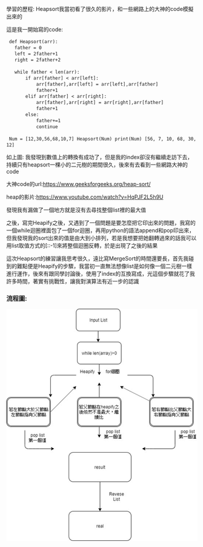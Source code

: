 學習的歷程: Heapsort我當初看了很久的影片，和一些網路上的大神的code模擬出來的

這是我一開始寫的code:

     def Heapsort(arr): 
       father = 0 
       left = 2father+1 
       right = 2father+2

       while father < len(arr):
           if arr[father] < arr[left]:
               arr[father],arr[left] = arr[left],arr[father]
               father+1
           elif arr[father] < arr[right]:
               arr[father],arr[right] = arr[right],arr[father]
               father+1
           else:
               father+=1
               continue
               
     Num = [12,30,56,68,10,7] Heapsort(Num) print(Num) [56, 7, 10, 68, 30, 12]

如上圖: 我發現到數值上的轉換有成功了，但是我的index卻沒有繼續走訪下去，持續只有heapsort一棵小的二元樹的期間很久，後來有去看到一些網路大神的code

大神code的url:https://www.geeksforgeeks.org/heap-sort/ 

heap的影片:https://www.youtube.com/watch?v=HqPJF2L5h9U 

發現我有漏做了一個地方就是沒有去尋找整個list裡的最大值

之後，寫完Heapify之後，又遇到了一個問題是要怎麼把它印出來的問題，我寫的一個while迴圈裡面包了一個for迴圈，再用python的語法append和pop印出來，但我發現我的sort出來的值是由大到小排列，若是我想要把她翻轉過來的話我可以用list取值方式的[::-1]來將整個迴圈反轉，於是出現了之後的結果

這次Heapsort的練習讓我思考很久，遠比寫MergeSort的時間還要長，首先我碰到的難點便是Heapify的步驟，我當初一直無法想像list是如何像一個二元樹一樣進行運作，後來有跟同學討論後，使用了index的互換寫成，光這個步驟就花了我許多時間，著實有挑戰性，讓我對演算法有近一步的認識

### 流程圖:

![](https://github.com/DarrenLUCreate/DarreNC/blob/master/Img/Heap%20Sort.jpg)
